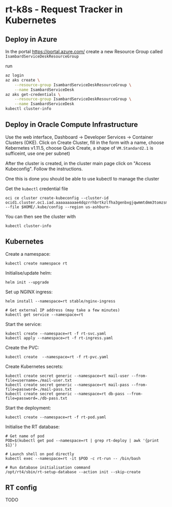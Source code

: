# rt-k8s - Request Tracker in Kubernetes

## Deploy in Azure

In the portal https://portal.azure.com/ create a new Resource Group called
``IsambardServiceDeskResourceGroup``

run

```bash
az login
az aks create \
    --resource-group IsambardServiceDeskResourceGroup \
    --name IsambardServiceDesk
az aks get-credentials \
    --resource-group IsambardServiceDeskResourceGroup \
    --name IsambardServiceDesk 
kubectl cluster-info
```

## Deploy in Oracle Compute Infrastructure

Use the web interface, Dashboard -> Developer Services -> Container Clusters
(OKE). Click on Create Cluster, fill in the form with a name, choose Kebernetes
v1.11.5, choose Quick Create, a shape of `VM.Standard2.1` is sufficeint, use
one per subnet)

After the cluster is created, in the cluster main page click on "Access Kubeconfig". Follow the instructions.

One this is done you should be able to use kubectl to manage the cluster

Get the `kubectl` credential file

```
oci ce cluster create-kubeconfig --cluster-id ocid1.cluster.oc1.iad.aaaaaaaaae4dqzrrhbrtkzlfha3genbxgjqwmmtdmm3tomzsmc2tsojsmy2w --file $HOME/.kube/config --region us-ashburn-
```

You can then see the cluster with

```
kubectl cluster-info
```

## Kubernetes

Create a namespace:

    kubectl create namespace rt

Initialise/update helm:

    helm init --upgrade

Set up NGINX ingress:

    helm install --namespace=rt stable/nginx-ingress

    # Get external IP address (may take a few minutes)
    kubectl get service --namespace=rt

Start the service:

    kubectl create --namespace=rt -f rt-svc.yaml
    kubectl apply --namespace=rt -f rt-ingress.yaml

Create the PVC:

    kubectl create  --namespace=rt -f rt-pvc.yaml

Create Kubernetes secrets:

    kubectl create secret generic --namespace=rt mail-user --from-file=username=./mail-user.txt
    kubectl create secret generic --namespace=rt mail-pass --from-file=password=./mail-pass.txt
    kubectl create secret generic --namespace=rt db-pass --from-file=password=./db-pass.txt

Start the deployment:

    kubectl create --namespace=rt -f rt-pod.yaml

Initialise the RT database:

    # Get name of pod
    POD=$(kubectl get pod --namespace=rt | grep rt-deploy | awk '{print $1}')

    # Launch shell on pod directly
    kubectl exec --namespace=rt -it $POD -c rt-run -- /bin/bash

    # Run database initialisation command
    /opt/rt4/sbin/rt-setup-database --action init --skip-create


## RT config

TODO

